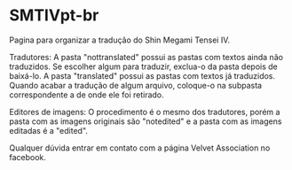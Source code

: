 # SMTIVpt-br
Pagina para organizar a tradução do Shin Megami Tensei IV.

Tradutores: A pasta "nottranslated" possui as pastas com textos ainda não traduzidos. Se escolher algum para traduzir, exclua-o da pasta depois de baixá-lo.
            A pasta "translated" possui as pastas com textos já traduzidos. Quando acabar a tradução de algum arquivo, coloque-o na subpasta correspondente a de onde ele foi retirado.
            
Editores de imagens: O procedimento é o mesmo dos tradutores, porém a pasta com as imagens originais são "notedited" e a pasta com as imagens editadas é a "edited".

Qualquer dúvida entrar em contato com a página Velvet Association no facebook.
